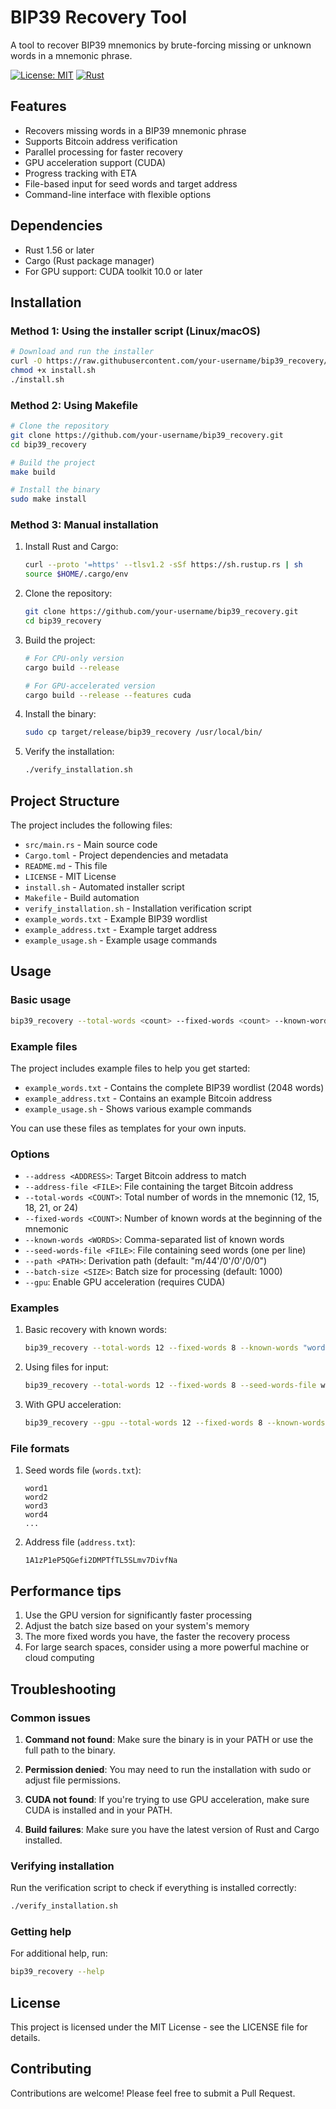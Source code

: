 # BIP39 Recovery Tool

A tool to recover BIP39 mnemonics by brute-forcing missing or unknown words in a mnemonic phrase.

[![License: MIT](https://img.shields.io/badge/License-MIT-yellow.svg)](https://opensource.org/licenses/MIT)
[![Rust](https://img.shields.io/badge/Rust-1.56%2B-orange.svg)](https://www.rust-lang.org/)

## Features

- Recovers missing words in a BIP39 mnemonic phrase
- Supports Bitcoin address verification
- Parallel processing for faster recovery
- GPU acceleration support (CUDA)
- Progress tracking with ETA
- File-based input for seed words and target address
- Command-line interface with flexible options

## Dependencies

- Rust 1.56 or later
- Cargo (Rust package manager)
- For GPU support: CUDA toolkit 10.0 or later

## Installation

### Method 1: Using the installer script (Linux/macOS)

```bash
# Download and run the installer
curl -O https://raw.githubusercontent.com/your-username/bip39_recovery/main/install.sh
chmod +x install.sh
./install.sh
```

### Method 2: Using Makefile

```bash
# Clone the repository
git clone https://github.com/your-username/bip39_recovery.git
cd bip39_recovery

# Build the project
make build

# Install the binary
sudo make install
```

### Method 3: Manual installation

1. Install Rust and Cargo:
   ```bash
   curl --proto '=https' --tlsv1.2 -sSf https://sh.rustup.rs | sh
   source $HOME/.cargo/env
   ```

2. Clone the repository:
   ```bash
   git clone https://github.com/your-username/bip39_recovery.git
   cd bip39_recovery
   ```

3. Build the project:
   ```bash
   # For CPU-only version
   cargo build --release
   
   # For GPU-accelerated version
   cargo build --release --features cuda
   ```

4. Install the binary:
   ```bash
   sudo cp target/release/bip39_recovery /usr/local/bin/
   ```

5. Verify the installation:
   ```bash
   ./verify_installation.sh
   ```

## Project Structure

The project includes the following files:

- `src/main.rs` - Main source code
- `Cargo.toml` - Project dependencies and metadata
- `README.md` - This file
- `LICENSE` - MIT License
- `install.sh` - Automated installer script
- `Makefile` - Build automation
- `verify_installation.sh` - Installation verification script
- `example_words.txt` - Example BIP39 wordlist
- `example_address.txt` - Example target address
- `example_usage.sh` - Example usage commands

## Usage

### Basic usage

```bash
bip39_recovery --total-words <count> --fixed-words <count> --known-words <word1,word2,...> --address <target_address>
```

### Example files

The project includes example files to help you get started:

- `example_words.txt` - Contains the complete BIP39 wordlist (2048 words)
- `example_address.txt` - Contains an example Bitcoin address
- `example_usage.sh` - Shows various example commands

You can use these files as templates for your own inputs.

### Options

- `--address <ADDRESS>`: Target Bitcoin address to match
- `--address-file <FILE>`: File containing the target Bitcoin address
- `--total-words <COUNT>`: Total number of words in the mnemonic (12, 15, 18, 21, or 24)
- `--fixed-words <COUNT>`: Number of known words at the beginning of the mnemonic
- `--known-words <WORDS>`: Comma-separated list of known words
- `--seed-words-file <FILE>`: File containing seed words (one per line)
- `--path <PATH>`: Derivation path (default: "m/44'/0'/0'/0/0")
- `--batch-size <SIZE>`: Batch size for processing (default: 1000)
- `--gpu`: Enable GPU acceleration (requires CUDA)

### Examples

1. Basic recovery with known words:
   ```bash
   bip39_recovery --total-words 12 --fixed-words 8 --known-words "word1,word2,word3,word4,word5,word6,word7,word8,word9,word10,word11,word12" --address "1A1zP1eP5QGefi2DMPTfTL5SLmv7DivfNa"
   ```

2. Using files for input:
   ```bash
   bip39_recovery --total-words 12 --fixed-words 8 --seed-words-file words.txt --address-file address.txt
   ```

3. With GPU acceleration:
   ```bash
   bip39_recovery --gpu --total-words 12 --fixed-words 8 --known-words "word1,word2,word3,word4,word5,word6,word7,word8,word9,word10,word11,word12" --address "1A1zP1eP5QGefi2DMPTfTL5SLmv7DivfNa"
   ```

### File formats

1. Seed words file (`words.txt`):
   ```
   word1
   word2
   word3
   word4
   ...
   ```

2. Address file (`address.txt`):
   ```
   1A1zP1eP5QGefi2DMPTfTL5SLmv7DivfNa
   ```

## Performance tips

1. Use the GPU version for significantly faster processing
2. Adjust the batch size based on your system's memory
3. The more fixed words you have, the faster the recovery process
4. For large search spaces, consider using a more powerful machine or cloud computing

## Troubleshooting

### Common issues

1. **Command not found**: Make sure the binary is in your PATH or use the full path to the binary.

2. **Permission denied**: You may need to run the installation with sudo or adjust file permissions.

3. **CUDA not found**: If you're trying to use GPU acceleration, make sure CUDA is installed and in your PATH.

4. **Build failures**: Make sure you have the latest version of Rust and Cargo installed.

### Verifying installation

Run the verification script to check if everything is installed correctly:

```bash
./verify_installation.sh
```

### Getting help

For additional help, run:

```bash
bip39_recovery --help
```

## License

This project is licensed under the MIT License - see the LICENSE file for details.

## Contributing

Contributions are welcome! Please feel free to submit a Pull Request.